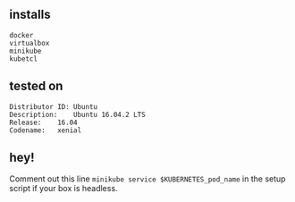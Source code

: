 ## installs
```
docker
virtualbox
minikube
kubetcl
```

## tested on
```
Distributor ID:	Ubuntu
Description:	Ubuntu 16.04.2 LTS
Release:	16.04
Codename:	xenial
```

## hey!
Comment out this line ```minikube service $KUBERNETES_pod_name``` in the setup script if your box is headless.
